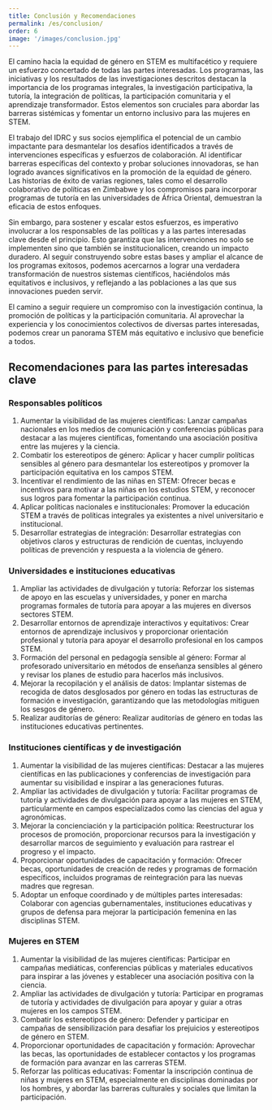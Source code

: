 ```yaml
---
title: Conclusión y Recomendaciones
permalink: /es/conclusion/
order: 6
image: '/images/conclusion.jpg'
---
```


El camino hacia la equidad de género en STEM es multifacético y requiere un esfuerzo concertado de todas las partes interesadas. Los programas, las iniciativas y los resultados de las investigaciones descritos destacan la importancia de los programas integrales, la investigación participativa, la tutoría, la integración de políticas, la participación comunitaria y el aprendizaje transformador. Estos elementos son cruciales para abordar las barreras sistémicas y fomentar un entorno inclusivo para las mujeres en STEM.

El trabajo del IDRC y sus socios ejemplifica el potencial de un cambio impactante para desmantelar los desafíos identificados a través de intervenciones específicas y esfuerzos de colaboración. Al identificar barreras específicas del contexto y probar soluciones innovadoras, se han logrado avances significativos en la promoción de la equidad de género. Las historias de éxito de varias regiones, tales como el desarrollo colaborativo de políticas en Zimbabwe y los compromisos para incorporar programas de tutoría en las universidades de África Oriental, demuestran la eficacia de estos enfoques.

Sin embargo, para sostener y escalar estos esfuerzos, es imperativo involucrar a los responsables de las políticas y a las partes interesadas clave desde el principio. Esto garantiza que las intervenciones no solo se implementen sino que también se institucionalicen, creando un impacto duradero. Al seguir construyendo sobre estas bases y ampliar el alcance de los programas exitosos, podemos acercarnos a lograr una verdadera transformación de nuestros sistemas científicos, haciéndolos más equitativos e inclusivos, y reflejando a las poblaciones a las que sus innovaciones pueden servir. 

El camino a seguir requiere un compromiso con la investigación continua, la promoción de políticas y la participación comunitaria. Al aprovechar la experiencia y los conocimientos colectivos de diversas partes interesadas, podemos crear un panorama STEM más equitativo e inclusivo que beneficie a todos.

## Recomendaciones para las partes interesadas clave

### Responsables políticos 
1. Aumentar la visibilidad de las mujeres científicas: Lanzar campañas nacionales en los medios de comunicación y conferencias públicas para destacar a las mujeres científicas, fomentando una asociación positiva entre las mujeres y la ciencia. 
2. Combatir los estereotipos de género: Aplicar y hacer cumplir políticas sensibles al género para desmantelar los estereotipos y promover la participación equitativa en los campos STEM. 
3. Incentivar el rendimiento de las niñas en STEM: Ofrecer becas e incentivos para motivar a las niñas en los estudios STEM, y reconocer sus logros para fomentar la participación continua. 
4. Aplicar políticas nacionales e institucionales: Promover la educación STEM a través de políticas integrales ya existentes a nivel universitario e institucional. 
5. Desarrollar estrategias de integración: Desarrollar estrategias con objetivos claros y estructuras de rendición de cuentas, incluyendo políticas de prevención y respuesta a la violencia de género.

### Universidades e instituciones educativas 
1. Ampliar las actividades de divulgación y tutoría: Reforzar los sistemas de apoyo en las escuelas y universidades, y poner en marcha programas formales de tutoría para apoyar a las mujeres en diversos sectores STEM. 
2. Desarrollar entornos de aprendizaje interactivos y equitativos: Crear entornos de aprendizaje inclusivos y proporcionar orientación profesional y tutoría para apoyar el desarrollo profesional en los campos STEM. 
3. Formación del personal en pedagogía sensible al género: Formar al profesorado universitario en métodos de enseñanza sensibles al género y revisar los planes de estudio para hacerlos más inclusivos. 
4. Mejorar la recopilación y el análisis de datos: Implantar sistemas de recogida de datos desglosados por género en todas las estructuras de formación e investigación, garantizando que las metodologías mitiguen los sesgos de género. 
5. Realizar auditorías de género: Realizar auditorías de género en todas las instituciones educativas pertinentes.

### Instituciones científicas y de investigación 
1. Aumentar la visibilidad de las mujeres científicas: Destacar a las mujeres científicas en las publicaciones y conferencias de investigación para aumentar su visibilidad e inspirar a las generaciones futuras. 
2. Ampliar las actividades de divulgación y tutoría: Facilitar programas de tutoría y actividades de divulgación para apoyar a las mujeres en STEM, particularmente en campos especializados como las ciencias del agua y agronómicas. 
3. Mejorar la concienciación y la participación política: Reestructurar los procesos de promoción, proporcionar recursos para la investigación y desarrollar marcos de seguimiento y evaluación para rastrear el progreso y el impacto. 
4. Proporcionar oportunidades de capacitación y formación: Ofrecer becas, oportunidades de creación de redes y programas de formación específicos, incluidos programas de reintegración para las nuevas madres que regresan. 
5. Adoptar un enfoque coordinado y de múltiples partes interesadas: Colaborar con agencias gubernamentales, instituciones educativas y grupos de defensa para mejorar la participación femenina en las disciplinas STEM.

### Mujeres en STEM 
1. Aumentar la visibilidad de las mujeres científicas: Participar en campañas mediáticas, conferencias públicas y materiales educativos para inspirar a las jóvenes y establecer una asociación positiva con la ciencia. 
2. Ampliar las actividades de divulgación y tutoría: Participar en programas de tutoría y actividades de divulgación para apoyar y guiar a otras mujeres en los campos STEM. 
3. Combatir los estereotipos de género: Defender y participar en campañas de sensibilización para desafiar los prejuicios y estereotipos de género en STEM. 
4. Proporcionar oportunidades de capacitación y formación: Aprovechar las becas, las oportunidades de establecer contactos y los programas de formación para avanzar en las carreras STEM. 
5. Reforzar las políticas educativas: Fomentar la inscripción continua de niñas y mujeres en STEM, especialmente en disciplinas dominadas por los hombres, y abordar las barreras culturales y sociales que limitan la participación.

